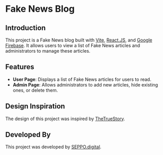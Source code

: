 # Fake News Blog

## Introduction

This project is a Fake News blog built with [Vite](https://vitejs.dev/), [React.JS](https://react.dev/), and [Google Firebase](https://firebase.google.com/). It allows users to view a list of Fake News articles and administrators to manage these articles.

## Features

-   **User Page**: Displays a list of Fake News articles for users to read.
-   **Admin Page**: Allows administrators to add new articles, hide existing ones, or delete them.

## Design Inspiration

The design of this project was inspired by [TheTrueStory](https://thetruestory.news/en).

## Developed By

This project was developed by [SEPPO.digital](https://sergeymoryakov.github.io/seppo-digital/).
